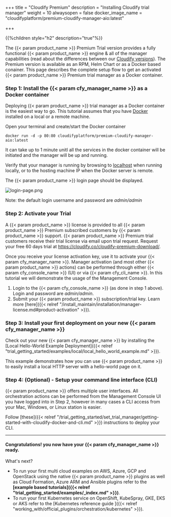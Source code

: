 +++
title = "Cloudify Premium"
description = "Installing Cloudify trial manager"
weight = 10
alwaysopen = false
docker_image_name = "cloudifyplatform/premium-cloudify-manager-aio:latest"

+++

{{%children style="h2" description="true"%}}

 The {{< param product_name >}} Premium Trial version provides a fully functional {{< param product_name >}} engine & all of the manager capabilities (read about the differences between our [Cloudify versions](https://cloudify.co/download/community-vs-enterprise/)). The Premium version is available as an RPM, Helm Chart or as a Docker based conainer. This page describes the complete setup flow to get an activated {{< param product_name >}} Premium trial manager as a Docker container.

### Step 1: Install the {{< param cfy_manager_name >}} as a Docker container


Deploying {{< param product_name >}} trial manager as a Docker container is the easiest way to go.
This tutorial assumes that you have [Docker](https://docs.docker.com/install) installed on a local or a remote machine.

Open your terminal and create/start the Docker container

```
docker run -d -p 80:80 cloudifyplatform/premium-cloudify-manager-aio:latest
```

It can take up to 1 minute unitl all the services in the docker container will be initiated and the manager will be up and running.

Verify that your manager is running by browsing to [localhost](http://localhost) when running locally,
or to the hosting machine IP when the Docker server is remote.

The {{< param product_name >}} login page should be displayed.

![login-page.png]( /images/ui/pages/login-page.png )

Note: the default login username and password are _admin/admin_

### Step 2: Activate your Trial
A {{< param product_name >}} license is provided to all {{< param product_name >}} Premium subscribed customers by {{< param product_name >}} support.
{{< param product_name >}} Premium trial customers receive their trial license via email upon trial request.
Request your free 60 days trial at https://cloudify.co/cloudify-premium-download/.  

Once you receive your license activation key, use it to activate your {{< param cfy_manager_name >}}. Manager activation (and most other {{< param product_name >}} actions) can be performed through either {{< param cfy_console_name >}} (UI) or via {{< param cfy_cli_name >}}.
In this tutorial we will demonstrate the usage of the Management Console.

1. Login to the {{< param cfy_console_name >}} (as done in step 1 above). Login and password are _admin/admin_.
2. Submit your {{< param product_name >}} subscription/trial key. Learn more [here]({{< relref "/install_maintain/installation/manager-license.md#product-activation" >}}).

### Step 3: Install your first deployment on your new {{< param cfy_manager_name >}}
Check out your new {{< param cfy_manager_name >}} by installing the [Local Hello-World Example Deployment]({{< relref "trial_getting_started/examples/local/local_hello_world_example.md" >}}).  

This example demonstrates how you can use {{< param product_name >}} to easily install a local HTTP server with a hello-world page on it.

### Step 4: (Optional) - Setup your command line interface (CLI)

{{< param product_name >}} offers multiple user interfaces. All orchestration actions can be performed from the Management Console UI you have logged into in Step 2, however in many cases a CLI access from your Mac, Windows, or Linux station is easier.

Follow [these]({{< relref "/trial_getting_started/set_trial_manager/getting-started-with-cloudify-docker-and-cli.md" >}}) instructions to deploy your CLI.

____

#### Congratulations! you now have your {{< param cfy_manager_name >}} ready.

What's next?

* To run your first multi cloud examples on AWS, Azure, GCP and OpenStack using the native {{< param product_name >}} plugins as well as Cloud Formation, Azure ARM and Ansible plugins refer to the  **[example based tutorials]({{< relref "trial_getting_started/examples/_index.md" >}})**.
* To run your first Kubernetes service on OpenShift, KubeSpray, GKE, EKS or AKS refer to the  [Kubernetes reference guide ]({{< relref "working_with/official_plugins/orchestration/kubernetes" >}}).